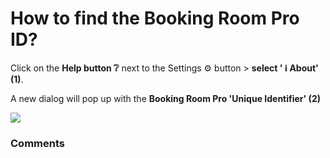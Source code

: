 # How to find the Booking Room Pro ID?

<p class="no-margin">Click on the <b>Help button ❔</b> next to the Settings ⚙️ button &gt; <b>select ' ℹ️ About' (1)</b>.</p>
<p class="no-margin"></p>
<p class="no-margin">A new dialog will pop up with the <b>Booking Room Pro 'Unique Identifier' (2)</b></p>
<p class="no-margin"></p>
<div class="intercom-container"><img src="https://downloads.intercomcdn.com/i/o/829529045/975ca8eae0fdf31eb5a9a890/2.png"></div><p class="no-margin"></p>

### Comments

<Commentaire />